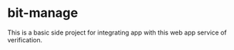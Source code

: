 # bit-manage
This is a basic side project for integrating app with this web app service of verification.
